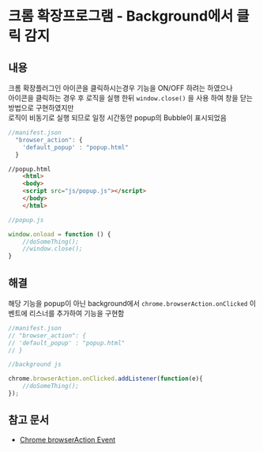 # 크롬 확장프로그램 - Background에서 클릭 감지
## 내용

크롬 확장플러그인 아이콘을 클릭하시는경우 기능을 ON/OFF 하려는 하였으나  
아이콘을 클릭하는 경우 후 로직을 실행 한뒤 `window.close()` 을 사용 하여 창을 닫는 방법으로 구현하였지만  
로직이 비동기로 실행 되므로 일정 시간동안 popup의 Bubble이 표시되었음

```javascript
//manifest.json
  "browser_action": {
    'default_popup' : "popup.html"
  }
```
```html
//popup.html
    <html>
    <body>
    <script src="js/popup.js"></script>
    </body>
    </html>
```
```javascript
//popup.js

window.onload = function () {
    //doSomeThing();
    //window.close();
}
```
## 해결

해당 기능을 popup이 아닌 background에서 `chrome.browserAction.onClicked` 이벤트에 리스너를 추가하여 기능을 구현함

```javascript
//manifest.json
// "browser_action": {
// 'default_popup' : "popup.html"
// }
```
```javascript
//background js

chrome.browserAction.onClicked.addListener(function(e){
    //doSomeThing();
});

```

## 참고 문서

- [Chrome browserAction Event](https://developer.chrome.com/extensions/browserAction#event-onClicked)